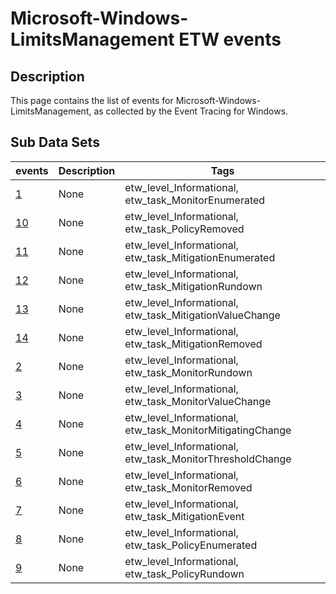 # Microsoft-Windows-LimitsManagement ETW events

## Description
This page contains the list of events for Microsoft-Windows-LimitsManagement, as collected by the Event Tracing for Windows.

## Sub Data Sets
|events|Description|Tags|
|---|---|---|
|[1](events/event-1.md)|None|etw_level_Informational, etw_task_MonitorEnumerated|
|[10](events/event-10.md)|None|etw_level_Informational, etw_task_PolicyRemoved|
|[11](events/event-11.md)|None|etw_level_Informational, etw_task_MitigationEnumerated|
|[12](events/event-12.md)|None|etw_level_Informational, etw_task_MitigationRundown|
|[13](events/event-13.md)|None|etw_level_Informational, etw_task_MitigationValueChange|
|[14](events/event-14.md)|None|etw_level_Informational, etw_task_MitigationRemoved|
|[2](events/event-2.md)|None|etw_level_Informational, etw_task_MonitorRundown|
|[3](events/event-3.md)|None|etw_level_Informational, etw_task_MonitorValueChange|
|[4](events/event-4.md)|None|etw_level_Informational, etw_task_MonitorMitigatingChange|
|[5](events/event-5.md)|None|etw_level_Informational, etw_task_MonitorThresholdChange|
|[6](events/event-6.md)|None|etw_level_Informational, etw_task_MonitorRemoved|
|[7](events/event-7.md)|None|etw_level_Informational, etw_task_MitigationEvent|
|[8](events/event-8.md)|None|etw_level_Informational, etw_task_PolicyEnumerated|
|[9](events/event-9.md)|None|etw_level_Informational, etw_task_PolicyRundown|
